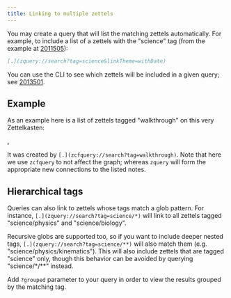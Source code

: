 ```yaml
---
title: Linking to multiple zettels
---
```


You may create a query that will list the matching zettels automatically. For
example, to include a list of a zettels with the "science" tag (from the example
at [2011505](zcf://metadata)):

```markdown
[.](zquery://search?tag=science&linkTheme=withDate)
```

You can use the CLI to see which zettels will be included in a given query; see
[2013501](zcf://searching).

## Example

As an example here is a list of zettels tagged "walkthrough" on this very
Zettelkasten:

[.](zcfquery://search?tag=walkthrough)

It was created by `[.](zcfquery://search?tag=walkthrough)`. Note that here we
use `zcfquery` to not affect the graph; whereas `zquery` will form the
appropriate new connections to the listed notes.

## Hierarchical tags

Queries can also link to zettels whose tags match a glob pattern. For instance,
`[.](zquery://search?tag=science/*)` will link to all zettels tagged
"science/physics" and "science/biology".

Recursive globs are supported too, so if you want to include deeper nested tags,
`[.](zquery://search?tag=science/**)` will also match them (e.g.
"science/physics/kinematics"). This will also include zettels that are tagged
"science" only, though this behavior can be avoided by querying
"science/\*/\*\*" instead.

Add `?grouped` parameter to your query in order to view the results grouped by
the matching tag.
